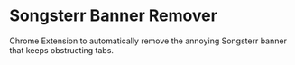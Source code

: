 # Songsterr Banner Remover
Chrome Extension to automatically remove the annoying Songsterr banner that keeps obstructing tabs.